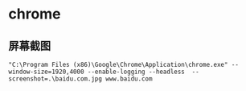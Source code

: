 # chrome

## 屏幕截图

`"C:\Program Files (x86)\Google\Chrome\Application\chrome.exe" --window-size=1920,4000 --enable-logging --headless  --screenshot=.\baidu.com.jpg www.baidu.com `

